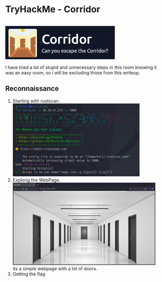 <h1>TryHackMe - Corridor</h1><br>
<img src="./img/room-icon.png" alt="room-icon">
<p>I have tried a lot of stupid and unnecessary steps in this room knowing it was an easy room, so i will be excluding those from this writeup.</p>
<h2>Reconnaissance</h2>
<ol>
    <li>
        Starting with rustscan.<br>
        <img src="./img/rustscan.png" alt="rustscan" width="400"><br>
    </li>
    <li>
        Explorig the WebPage.<br>
        <img src="./img/webpage.png" alt="webpage" width="450"><br>
        its a simple webpage with a lot of doors.<br>
    </li>
    <li>Getting the flag</li>
</ol>

<!-- &nbsp; &nbsp; &nbsp; &nbsp; ![rustscan](./img/rustscan.png)  
&nbsp; &nbsp; &nbsp; &nbsp; Only one port is open. Let's check it out.  


&nbsp; &nbsp; &nbsp; &nbsp; <img src="./img/webpage.png" alt="web-page" width="200"/>  
&nbsp; &nbsp; &nbsp; &nbsp; It's a webpage with a lot of door's. Let's checkout the source code.  

&nbsp; &nbsp; &nbsp; &nbsp; ![source-code](./img/source-code.png)  
&nbsp; &nbsp; &nbsp; &nbsp; From the room's descriptoin, we know that these are hashes so lets check which one and crack them.  

&nbsp; &nbsp; &nbsp; &nbsp; ![hashes](./img/hashes.png)  
&nbsp; &nbsp; &nbsp; &nbsp; Hash-Identifier specified that these are MD5 hashes and crackstation result shows that these endpoints are MD5 values of numbers from 1 to 13.

## Exploiting  

#### We know the endpoints are hashes of numbers so my next step was to write a python script to find hidden endpoints.

##### Python Script  

![pythonScript](./img/python-script.png)  


<h1>Done</h1> -->
